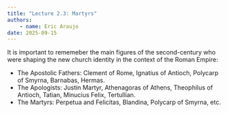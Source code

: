 ```yaml
---
title: "Lecture 2.3: Martyrs"
authors:
    - name: Eric Araujo
date: 2025-09-15
---
```


It is important to rememeber the main figures of the second-century who were shaping the new church identity in the context of the Roman Empire:

- The Apostolic Fathers: Clement of Rome, Ignatius of Antioch, Polycarp of Smyrna, Barnabas, Hermas.
- The Apologists: Justin Martyr, Athenagoras of Athens, Theophilus of Antioch, Tatian, Minucius Felix, Tertullian.
- The Martyrs: Perpetua and Felicitas, Blandina, Polycarp of Smyrna, etc.